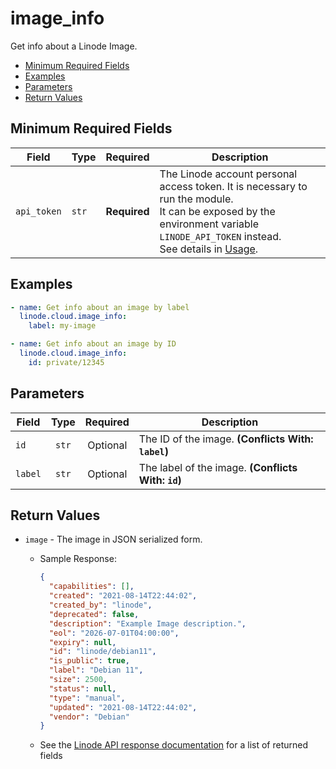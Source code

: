 # image_info

Get info about a Linode Image.

- [Minimum Required Fields](#minimum-required-fields)
- [Examples](#examples)
- [Parameters](#parameters)
- [Return Values](#return-values)

## Minimum Required Fields
| Field       | Type  | Required     | Description                                                                                                                                                                                                              |
|-------------|-------|--------------|--------------------------------------------------------------------------------------------------------------------------------------------------------------------------------------------------------------------------|
| `api_token` | `str` | **Required** | The Linode account personal access token. It is necessary to run the module. <br/>It can be exposed by the environment variable `LINODE_API_TOKEN` instead. <br/>See details in [Usage](https://github.com/linode/ansible_linode?tab=readme-ov-file#usage). |

## Examples

```yaml
- name: Get info about an image by label
  linode.cloud.image_info:
    label: my-image
```

```yaml
- name: Get info about an image by ID
  linode.cloud.image_info:
    id: private/12345
```


## Parameters

| Field     | Type | Required | Description                                                                  |
|-----------|------|----------|------------------------------------------------------------------------------|
| `id` | <center>`str`</center> | <center>Optional</center> | The ID of the image.  **(Conflicts With: `label`)** |
| `label` | <center>`str`</center> | <center>Optional</center> | The label of the image.  **(Conflicts With: `id`)** |

## Return Values

- `image` - The image in JSON serialized form.

    - Sample Response:
        ```json
        {
          "capabilities": [],
          "created": "2021-08-14T22:44:02",
          "created_by": "linode",
          "deprecated": false,
          "description": "Example Image description.",
          "eol": "2026-07-01T04:00:00",
          "expiry": null,
          "id": "linode/debian11",
          "is_public": true,
          "label": "Debian 11",
          "size": 2500,
          "status": null,
          "type": "manual",
          "updated": "2021-08-14T22:44:02",
          "vendor": "Debian"
        }
        ```
    - See the [Linode API response documentation](https://techdocs.akamai.com/linode-api/reference/get-image) for a list of returned fields


